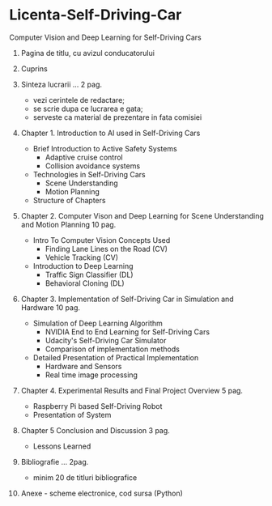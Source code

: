 # Licenta-Self-Driving-Car
Computer Vision and Deep Learning for Self-Driving Cars

1.	Pagina de titlu, cu avizul conducatorului

2.	Cuprins

3.	Sinteza lucrarii ... 2 pag.
    -	vezi cerintele de redactare;
    -	se scrie dupa ce lucrarea e gata;
    -	serveste ca material de prezentare in fata comisiei
    
4.	Chapter 1. Introduction to AI used in Self-Driving Cars 
    -   Brief Introduction to Active Safety Systems
        -   Adaptive cruise control
        -   Collision avoidance systems
    -	Technologies in Self-Driving Cars
        -   Scene Understanding
        -   Motion Planning
    -	Structure of Chapters
    
5.	Chapter 2. Computer Vison and Deep Learning for Scene Understanding and Motion Planning 10 pag.
    -	Intro To Computer Vision Concepts Used
        -	Finding Lane Lines on the Road (CV)
        -	Vehicle Tracking (CV)
    -	Introduction to Deep Learning 
        -	Traffic Sign Classifier (DL)
        -   Behavioral Cloning (DL)
    
6.	Chapter 3. Implementation of Self-Driving Car in Simulation and Hardware 10 pag. 
    -	Simulation of Deep Learning Algorithm
        -   NVIDIA End to End Learning for Self-Driving Cars
        -   Udacity's Self-Driving Car Simulator
        -	Comparison of implementation methods
    -	Detailed Presentation of Practical Implementation 
        -   Hardware and Sensors
        -   Real time image processing 
    
7.	Chapter 4. Experimental Results and Final Project Overview 5 pag.
    -	Raspberry Pi based Self-Driving Robot
    -   Presentation of System
    
8.	Chapter 5 Conclusion and Discussion 3 pag.
    -	Lessons Learned
    
9.	Bibliografie ... 2pag.
    -	minim 20 de titluri bibliografice

10.	Anexe - scheme electronice, cod sursa (Python) 
